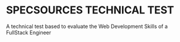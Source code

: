 # SPECSOURCES TECHNICAL TEST

A technical test based to evaluate the Web Development Skills of a FullStack Engineer
